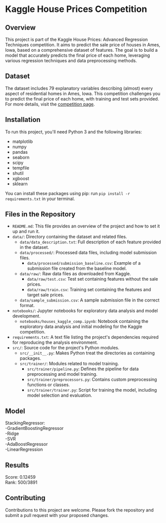 # Kaggle House Prices Competition

## Overview
This project is part of the Kaggle House Prices: Advanced Regression Techniques competition. It aims to predict the sale price of houses in Ames, Iowa, based on a comprehensive dataset of features. The goal is to build a model that accurately predicts the final price of each home, leveraging various regression techniques and data preprocessing methods.

## Dataset
The dataset includes 79 explanatory variables describing (almost) every aspect of residential homes in Ames, Iowa. This competition challenges you to predict the final price of each home, with training and test sets provided. For more details, visit the [competition page](https://www.kaggle.com/c/house-prices-advanced-regression-techniques).

## Installation
To run this project, you'll need Python 3 and the following libraries:
- matplotlib
- numpy
- pandas
- seaborn
- scipy
- tempfile
- shutil
- xgboost
- sklearn

You can install these packages using pip:
run `pip install -r requirements.txt` in your terminal.


## Files in the Repository
- `README.md`: This file provides an overview of the project and how to set it up and run it.
- `data/`: Directory containing the dataset and related files.
  - `data/data_description.txt`: Full description of each feature provided in the dataset.
  - `data/processed/`: Processed data files, including model submission files.
    - `data/processed/submission_baseline.csv`: Example of a submission file created from the baseline model.
  - `data/raw/`: Raw data files as downloaded from Kaggle.
    - `data/raw/test.csv`: Test set containing features without the sale prices.
    - `data/raw/train.csv`: Training set containing the features and target sale prices.
  - `data/sample_submission.csv`: A sample submission file in the correct format.
- `notebooks/`: Jupyter notebooks for exploratory data analysis and model development.
  - `notebooks/houses_kaggle_comp.ipynb`: Notebook containing the exploratory data analysis and initial modeling for the Kaggle competition.
- `requirements.txt`: A text file listing the project's dependencies required for reproducing the analysis environment.
- `src/`: Source code for the project's Python modules.
  - `src/__init__.py`: Makes Python treat the directories as containing packages.
  - `src/trainer/`: Modules related to model training.
    - `src/trainer/pipeline.py`: Defines the pipeline for data preprocessing and model training.
    - `src/trainer/preprocessors.py`: Contains custom preprocessing functions or classes.
    - `src/trainer/trainer.py`: Script for training the model, including model selection and evaluation.

## Model
StackingRegressor:  
-GradientBoostingRegressor  
-Ridge  
-SVR  
-AdaBoostRegressor  
-LinearRegression  

## Results
Score: 0.12459  
Rank: 500/3891

## Contributing
Contributions to this project are welcome. Please fork the repository and submit a pull request with your proposed changes.

